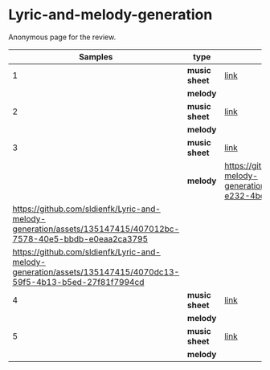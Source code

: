 # Lyric-and-melody-generation
Anonymous page for the review.

| Samples | type   | Ours | Baseline(Single) | Baseline(Prompt) | Baseline(GPT2+YiYu) |
|---------|--------|------|------------------|------------------|---------------------|
| 1       | **music sheet** | <a href="pdf/1_ours.pdf" class="image fit">link</a>| <a href="pdf/1_single.pdf" class="image fit">link</a> | <a href="pdf/1_prompt.pdf" class="image fit">link</a> | <a href="pdf/1_naive.pdf" class="image fit">link</a> |
|         | **melody** |  |  | |  |
| 2       | **music sheet** | <a href="pdf/2_ours.pdf" class="image fit">link</a>| <a href="pdf/2_single.pdf" class="image fit">link</a> | <a href="pdf/2_prompt.pdf" class="image fit">link</a> | <a href="pdf/2_naive.pdf" class="image fit">link</a> |
|         | **melody** |  |  | |  |
| 3       | **music sheet** | <a href="pdf/3_ours.pdf" class="image fit">link</a>| <a href="pdf/3_single.pdf" class="image fit">link</a> | <a href="pdf/3_prompt.pdf" class="image fit">link</a> | <a href="pdf/3_naive.pdf" class="image fit">link</a> |
|         | **melody** | https://github.com/sldienfk/Lyric-and-melody-generation/assets/135147415/51a1b266-e232-4bd6-964a-ad20e372d0db | https://github.com/sldienfk/Lyric-and-melody-generation/assets/135147415/dcc13a00-bae1-4ae0-b30b-a2fa30242dac
 | https://github.com/sldienfk/Lyric-and-melody-generation/assets/135147415/407012bc-7578-40e5-bbdb-e0eaa2ca3795
 | https://github.com/sldienfk/Lyric-and-melody-generation/assets/135147415/4070dc13-59f5-4b13-b5ed-27f81f7994cd |
| 4       | **music sheet** | <a href="pdf/4_ours.pdf" class="image fit">link</a>| <a href="pdf/4_single.pdf" class="image fit">link</a> | <a href="pdf/4_prompt.pdf" class="image fit">link</a> | <a href="pdf/4_naive.pdf" class="image fit">link</a> |
|         | **melody** |  |  | |  |
| 5       | **music sheet** | <a href="pdf/5_ours.pdf" class="image fit">link</a>| <a href="pdf/5_single.pdf" class="image fit">link</a> | <a href="pdf/5_prompt.pdf" class="image fit">link</a> | <a href="pdf/5_naive.pdf" class="image fit">link</a> |
|         | **melody** |  |  | |  |












